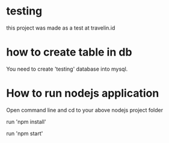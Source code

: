# testing
this project was made as a test at travelin.id


# how to create table in db
You need to create 'testing' database into mysql.

# How to run nodejs application
Open command line and cd to your above nodejs project folder

run 'npm install'

run 'npm start'
